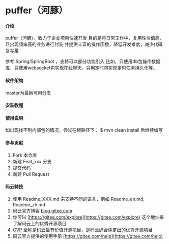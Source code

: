 # puffer（河豚）

#### 介绍
puffer（河豚），致力于企业项目快速开发
目的是将日常工作中，复用性价值高，且出现频率高的业务进行封装
并提供丰富的操作函数，降低开发难度，减少代码复写量

参考 Spring/SpringBoot ，支持可以部分功能引入
比如，只使用db包操作数据库，只使用websocket包实现在线聊天，只用定时包实现定时任务持久化等...

#### 软件架构
master为最新可用分支


#### 安装教程


#### 使用说明
如出现找不到内部包的情况，尝试在根路径下： $ mvn clean install 后继续编写


#### 参与贡献

1.  Fork 本仓库
2.  新建 Feat_xxx 分支
3.  提交代码
4.  新建 Pull Request


#### 码云特技

1.  使用 Readme\_XXX.md 来支持不同的语言，例如 Readme\_en.md, Readme\_zh.md
2.  码云官方博客 [blog.gitee.com](https://blog.gitee.com)
3.  你可以 [https://gitee.com/explore](https://gitee.com/explore) 这个地址来了解码云上的优秀开源项目
4.  [GVP](https://gitee.com/gvp) 全称是码云最有价值开源项目，是码云综合评定出的优秀开源项目
5.  码云官方提供的使用手册 [https://gitee.com/help](https://gitee.com/help)

